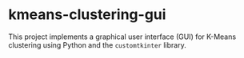 # kmeans-clustering-gui
This project implements a graphical user interface (GUI) for K-Means clustering using Python and the `customtkinter` library.
